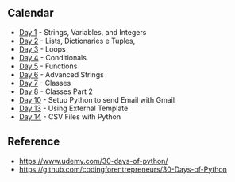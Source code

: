 Calendar
---
- [Day 1](day1) - Strings, Variables, and Integers
- [Day 2](day2) - Lists, Dictionaries e Tuples,
- [Day 3](day3) - Loops
- [Day 4](day4) - Conditionals
- [Day 5](day5) - Functions
- [Day 6](day6) - Advanced Strings
- [Day 7](day7) - Classes
- [Day 8](day8) - Classes Part 2
- [Day 10](day10) - Setup Python to send Email with Gmail
- [Day 13](day13) - Using External Template 
- [Day 14](day14) - CSV Files with Python

Reference
---
- https://www.udemy.com/30-days-of-python/
- https://github.com/codingforentrepreneurs/30-Days-of-Python
